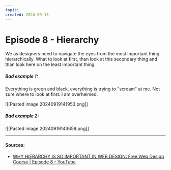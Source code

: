 ```yaml
---
topic: 
created: 2024-09-13
---
```


# Episode 8 - Hierarchy

We as designers need to navigate the eyes from the most important thing hierarchically. What to look at first, than look at this secondary thing and than look here on the least important thing.

##### Bad example 1:

Everything is green and black. everything is trying to "scream" at me. Not sure where to look at first. I am overhelmed.

![[Pasted image 20240919141953.png]]

##### Bad example 2:



![[Pasted image 20240919143658.png]]









___
#### Sources:
- [WHY HIERARCHY IS SO IMPORTANT IN WEB DESIGN: Free Web Design Course | Episode 8 - YouTube](https://www.youtube.com/watch?v=kOJ4c5THLQk&list=PLXC_gcsKLD6n7p6tHPBxsKjN5hA_quaPI&index=10)